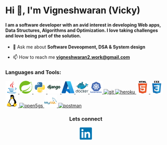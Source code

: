 <h1 align="left">Hi 👋, I'm Vigneshwaran (Vicky)</h1>
<h4 align="left">I am a software developer with an avid interest in developing Web apps, Data Structures, Algorithms and Optimization. I love taking challenges and love being part of the solution.</h4>

- 💬 Ask me about **Software Deveopment, DSA & System design**

- 📫 How to reach me **vigneshwaran2.work@gmail.com**

<h3 align="left">Languages and Tools:</h3>
<p align="left">
  <a href="https://www.java.com" target="_blank">
    <img
        src="https://raw.githubusercontent.com/devicons/devicon/master/icons/java/java-original.svg"
        alt="java"
        width="40"
        height="40"
    />
    </a>
    <a href="https://spring.io/" target="_blank">
        <img
          src="https://raw.githubusercontent.com/devicons/devicon/master/icons/spring/spring-original.svg"
          alt="spring"
          width="40"
          height="40"
        />
    </a>
    <a href="https://www.python.org" target="_blank">
        <img
          src="https://raw.githubusercontent.com/devicons/devicon/master/icons/python/python-original.svg"
          alt="python"
          width="40"
          height="40"
        />
      </a>
      <a href="https://www.djangoproject.com/" target="_blank">
        <img
          src="https://raw.githubusercontent.com/devicons/devicon/master/icons/django/django-plain-wordmark.svg"
          alt="django"
          width="40"
          height="40"
        />
      </a>
  <a href="https://azure.microsoft.com/en-in/" target="_blank">
    <img
      src="https://raw.githubusercontent.com/devicons/devicon/master/icons/azure/azure-original.svg"
      alt="azure"
      width="40"
      height="40"
    />
  </a>
  <a href="https://www.docker.com/" target="_blank">
    <img
      src="https://raw.githubusercontent.com/devicons/devicon/master/icons/docker/docker-original-wordmark.svg"
      alt="docker"
      width="40"
      height="40"
    />
  </a>
  <a href="https://kubernetes.io/" target="_blank">
    <img
      src="https://raw.githubusercontent.com/devicons/devicon/master/icons/kubernetes/kubernetes-plain-wordmark.svg"
      alt="kubernetes"
      width="40"
      height="40"
    />
  </a>
  <a href="https://git-scm.com/" target="_blank">
    <img
      src="https://www.vectorlogo.zone/logos/git-scm/git-scm-icon.svg"
      alt="git"
      width="40"
      height="40"
    />
  </a>
  <a href="https://heroku.com" target="_blank">
    <img
      src="https://www.vectorlogo.zone/logos/heroku/heroku-icon.svg"
      alt="heroku"
      width="40"
      height="40"
    />
  </a>
  <a href="https://www.w3.org/html/" target="_blank">
    <img
      src="https://raw.githubusercontent.com/devicons/devicon/master/icons/html5/html5-original-wordmark.svg"
      alt="html5"
      width="40"
      height="40"
    />
  </a>
  <a href="https://www.w3schools.com/css/" target="_blank">
    <img
      src="https://raw.githubusercontent.com/devicons/devicon/master/icons/css3/css3-original-wordmark.svg"
      alt="css3"
      width="40"
      height="40"
    />
  </a>
  <a href="https://www.linux.org/" target="_blank">
    <img
      src="https://raw.githubusercontent.com/devicons/devicon/master/icons/linux/linux-original.svg"
      alt="linux"
      width="40"
      height="40"
    />
  </a>
  <a href="https://open5gs.org/" target="_blank">
    <img
      src="https://avatars.githubusercontent.com/u/44808635?s=200&v=4"
      alt="open5gs"
      width="40"
      height="40"
    />
  </a>
  <a href="https://www.mysql.com/" target="_blank">
    <img
      src="https://raw.githubusercontent.com/devicons/devicon/master/icons/mysql/mysql-original-wordmark.svg"
      alt="mysql"
      width="40"
      height="40"
    />
  </a>
  <a href="https://postman.com" target="_blank">
    <img
      src="https://www.vectorlogo.zone/logos/getpostman/getpostman-icon.svg"
      alt="postman"
      width="40"
      height="40"
    />
  </a>
</p>

<h3 align="center">
  <p>Lets connect</p>
<a href="https://www.linkedin.com/in/vigneshwaran-s-196125235/" target="blank">
  <img src="https://raw.githubusercontent.com/devicons/devicon/master/icons/linkedin/linkedin-original.svg"
       alt="linkedin"
       width="40"
       height="40"
       />
    </a>
</h3>
